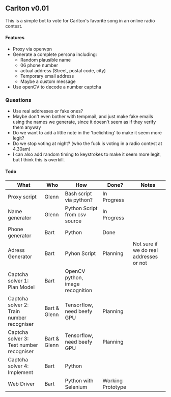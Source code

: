 ## Carlton v0.01

This is a simple bot to vote for Carlton's favorite song in an online radio contest.

#### Features

* Proxy via openvpn
* Generate a complete persona including:
  - Random plausible name
  - 06 phone number
  - actual address (Street, postal code, city)
  - Temporary email address
  - Maybe a custom message
* Use openCV to decode a number captcha


### Questions

- Use real addresses or fake ones?
- Maybe don't even bother with tempmail, and just make fake emails using the names we generate, since it doesn't seem as if they verify them anyway
- Do we want to add a little note in the 'toelichting' to make it seem more legit?
- Do we stop voting at night? (who the fuck is voting in a radio contest at 4.30am)
- I can also add random timing to keystrokes to make it seem more legit, but I think this is overkill.



#### Todo
|What|Who|How|Done?|Notes|
|-|-|-|-|-|
|Proxy script|Glenn|Bash script via python?|In Progress||
|Name generator|Glenn|Python Script from csv source|In Progress||
|Phone generator|Bart|Python|Done||
|Adress Generator|Bart|Pyhon Script|Planning|Not sure if we do real addresses or not|
|Captcha solver 1: Plan Model|Bart|OpenCV python, image recognition||
|Captcha solver 2: Train number recogniser|Bart & Glenn|Tensorflow, need beefy GPU|Planning||
|Captcha solver 3: Test number recogniser|Bart & Glenn|Tensorflow, need beefy GPU|Planning||
|Captcha solver 4: Implement|Bart|Python|||
|Web Driver|Bart|Python with Selenium|Working Prototype||
